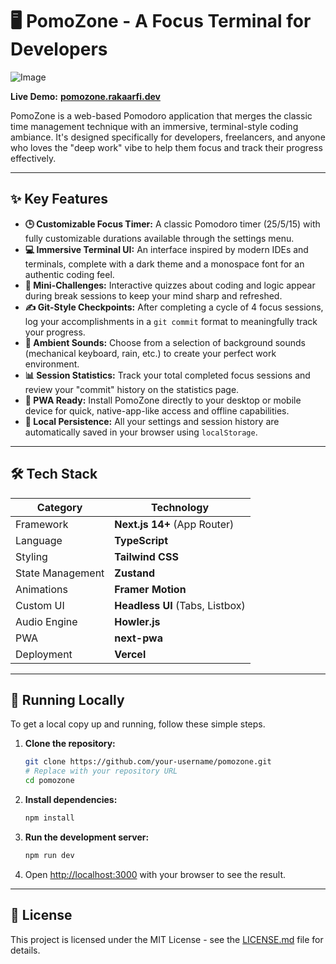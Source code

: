 # 🖥️ PomoZone - A Focus Terminal for Developers

![Image](https://github.com/user-attachments/assets/c04fa308-6053-418c-94af-d96327713f14)

**Live Demo:** [**pomozone.rakaarfi.dev**](https://pomozone.rakaarfi.dev)

PomoZone is a web-based Pomodoro application that merges the classic time management technique with an immersive, terminal-style coding ambiance. It's designed specifically for developers, freelancers, and anyone who loves the "deep work" vibe to help them focus and track their progress effectively.

---

## ✨ Key Features

-   **🕒 Customizable Focus Timer:** A classic Pomodoro timer (25/5/15) with fully customizable durations available through the settings menu.
-   **💻 Immersive Terminal UI:** An interface inspired by modern IDEs and terminals, complete with a dark theme and a monospace font for an authentic coding feel.
-   **🧠 Mini-Challenges:** Interactive quizzes about coding and logic appear during break sessions to keep your mind sharp and refreshed.
-   **✍️ Git-Style Checkpoints:** After completing a cycle of 4 focus sessions, log your accomplishments in a `git commit` format to meaningfully track your progress.
-   **🎵 Ambient Sounds:** Choose from a selection of background sounds (mechanical keyboard, rain, etc.) to create your perfect work environment.
-   **📊 Session Statistics:** Track your total completed focus sessions and review your "commit" history on the statistics page.
-   **🚀 PWA Ready:** Install PomoZone directly to your desktop or mobile device for quick, native-app-like access and offline capabilities.
-   **💾 Local Persistence:** All your settings and session history are automatically saved in your browser using `localStorage`.

---

## 🛠️ Tech Stack

| Category         | Technology                               |
|------------------|------------------------------------------|
| Framework        | **Next.js 14+** (App Router)             |
| Language         | **TypeScript**                           |
| Styling          | **Tailwind CSS**                         |
| State Management | **Zustand**                              |
| Animations       | **Framer Motion**                        |
| Custom UI        | **Headless UI** (Tabs, Listbox)          |
| Audio Engine     | **Howler.js**                            |
| PWA              | **next-pwa**                             |
| Deployment       | **Vercel**                               |

---

## 🚀 Running Locally

To get a local copy up and running, follow these simple steps.

1.  **Clone the repository:**
    ```bash
    git clone https://github.com/your-username/pomozone.git
    # Replace with your repository URL
    cd pomozone
    ```
2.  **Install dependencies:**
    ```bash
    npm install
    ```
3.  **Run the development server:**
    ```bash
    npm run dev
    ```
4.  Open [http://localhost:3000](http://localhost:3000) with your browser to see the result.

---

## 📄 License

This project is licensed under the MIT License - see the [LICENSE.md](LICENSE.md) file for details.